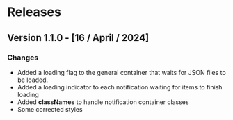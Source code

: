# Releases

## Version 1.1.0 - [16 / April / 2024]

### Changes

- Added a loading flag to the general container that waits for JSON files to be loaded.
- Added a loading indicator to each notification waiting for items to finish loading
- Added __classNames__ to handle notification container classes
- Some corrected styles